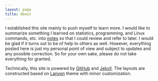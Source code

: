 ```yaml
---
layout: page
title: About
---
```


I established this site mainly to push myself to learn more. I would like to
summarize something I learned on statistics, programming, and Linux commands,
etc. into <a href="{{site.baseurl}}/notes">notes</a> so that I could review and
refer to later. I would be glad if it turns out to be of help to others as
well. However, everything posted here is just my personal point of view and
subject to updates and any possible correction.  So for your own sake, please do
not take everything for granted.


Technically, this site is powered by [GitHub](https://github.com/)
and [Jekyll](http://jekyllrb.com/). The layouts are constructed based
on [Lanyon](http://lanyon.getpoole.com/) theme with minor customization.






